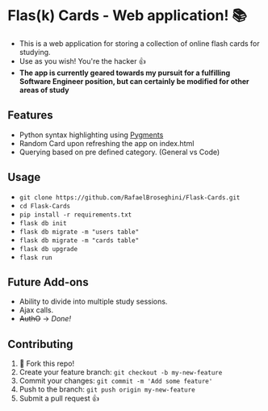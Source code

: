 # Flas(k) Cards - Web application! :books:
* This is a web application for storing a collection of
online flash cards for studying.
* Use as you wish! You're the hacker :thumbsup:
* **The app is currently geared towards my pursuit for a fulfilling Software Engineer position, but can certainly be modified for other areas of study** 

## Features
* Python syntax highlighting using [Pygments](http://pygments.org/)
* Random Card upon refreshing the app on index.html 
* Querying based on pre defined category. (General vs Code)

## Usage
* `git clone https://github.com/RafaelBroseghini/Flask-Cards.git`
* `cd Flask-Cards`
* `pip install -r requirements.txt`
* `flask db init`
* `flask db migrate -m "users table"`
* `flask db migrate -m "cards table"`
* `flask db upgrade`
* `flask run`

## Future Add-ons
* Ability to divide into multiple study sessions.
* Ajax calls.
* ~~AuthO~~ -> _Done!_

## Contributing

1. :spaghetti: Fork this repo!
2. Create your feature branch: `git checkout -b my-new-feature`
3. Commit your changes: `git commit -m 'Add some feature'`
4. Push to the branch: `git push origin my-new-feature`
5. Submit a pull request :+1:
